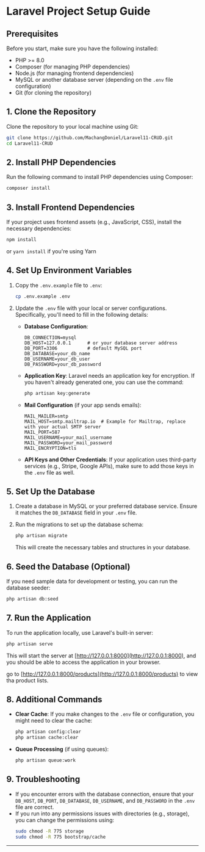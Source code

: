 # Laravel Project Setup Guide

## Prerequisites

Before you start, make sure you have the following installed:

- PHP >= 8.0
- Composer (for managing PHP dependencies)
- Node.js (for managing frontend dependencies)
- MySQL or another database server (depending on the `.env` file configuration)
- Git (for cloning the repository)

## 1. Clone the Repository

Clone the repository to your local machine using Git:

```bash
git clone https://github.com/MachangDoniel/Laravel11-CRUD.git
cd Laravel11-CRUD
```

## 2. Install PHP Dependencies

Run the following command to install PHP dependencies using Composer:

```bash
composer install
```

## 3. Install Frontend Dependencies

If your project uses frontend assets (e.g., JavaScript, CSS), install the necessary dependencies:

```bash
npm install   
```
or `yarn install` if you're using Yarn

## 4. Set Up Environment Variables

1. Copy the `.env.example` file to `.env`:

   ```bash
   cp .env.example .env
   ```

2. Update the `.env` file with your local or server configurations. Specifically, you'll need to fill in the following details:

   - **Database Configuration**:
     ```
     DB_CONNECTION=mysql
     DB_HOST=127.0.0.1      # or your database server address
     DB_PORT=3306           # default MySQL port
     DB_DATABASE=your_db_name
     DB_USERNAME=your_db_user
     DB_PASSWORD=your_db_password
     ```

   - **Application Key**: Laravel needs an application key for encryption. If you haven't already generated one, you can use the command:
     ```bash
     php artisan key:generate
     ```

   - **Mail Configuration** (if your app sends emails):
     ```
     MAIL_MAILER=smtp
     MAIL_HOST=smtp.mailtrap.io  # Example for Mailtrap, replace with your actual SMTP server
     MAIL_PORT=587
     MAIL_USERNAME=your_mail_username
     MAIL_PASSWORD=your_mail_password
     MAIL_ENCRYPTION=tls
     ```

   - **API Keys and Other Credentials**: If your application uses third-party services (e.g., Stripe, Google APIs), make sure to add those keys in the `.env` file as well.

## 5. Set Up the Database

1. Create a database in MySQL or your preferred database service. Ensure it matches the `DB_DATABASE` field in your `.env` file.

2. Run the migrations to set up the database schema:

   ```bash
   php artisan migrate
   ```

   This will create the necessary tables and structures in your database.

## 6. Seed the Database (Optional)

If you need sample data for development or testing, you can run the database seeder:

```bash
php artisan db:seed
```

## 7. Run the Application

To run the application locally, use Laravel's built-in server:

```bash
php artisan serve
```

This will start the server at [http://127.0.0.1:8000](http://127.0.0.1:8000), and you should be able to access the application in your browser.

go to  [http://127.0.0.1:8000/products](http://127.0.0.1:8000/products) to view tha product lists.

## 8. Additional Commands

- **Clear Cache**: If you make changes to the `.env` file or configuration, you might need to clear the cache:
  ```bash
  php artisan config:clear
  php artisan cache:clear
  ```

- **Queue Processing** (if using queues):
  ```bash
  php artisan queue:work
  ```

## 9. Troubleshooting

- If you encounter errors with the database connection, ensure that your `DB_HOST`, `DB_PORT`, `DB_DATABASE`, `DB_USERNAME`, and `DB_PASSWORD` in the `.env` file are correct.
- If you run into any permissions issues with directories (e.g., storage), you can change the permissions using:
  ```bash
  sudo chmod -R 775 storage
  sudo chmod -R 775 bootstrap/cache
  ```

---